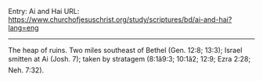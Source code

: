 Entry: Ai and Hai
URL: https://www.churchofjesuschrist.org/study/scriptures/bd/ai-and-hai?lang=eng

---

The heap of ruins. Two miles southeast of Bethel (Gen. 12:8; 13:3); Israel smitten at Ai (Josh. 7); taken by stratagem (8:1â9:3; 10:1â2; 12:9; Ezra 2:28; Neh. 7:32).
